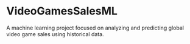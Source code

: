 # VideoGamesSalesML
A machine learning project focused on analyzing and predicting global video game sales using historical data. 
